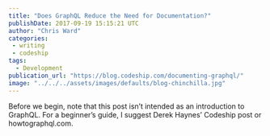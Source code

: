 ```yaml
---
title: "Does GraphQL Reduce the Need for Documentation?"
publishDate: 2017-09-19 15:15:21 UTC
author: "Chris Ward"
categories:
 - writing
 - codeship
tags:
  - Development
publication_url: "https://blog.codeship.com/documenting-graphql/"
image: "../../../assets/images/defaults/blog-chinchilla.jpg"
---
```

Before we begin, note that this post isn’t intended as an introduction to GraphQL. For a beginner’s guide, I suggest Derek Haynes’ Codeship post or howtographql.com.